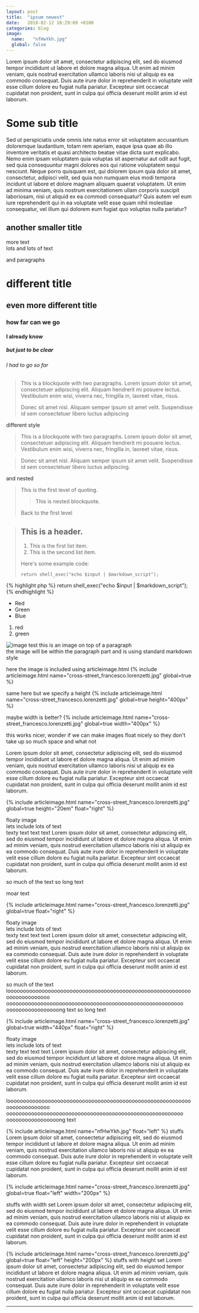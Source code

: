 ```yaml
---
layout: post
title:  "ipsum newest"
date:   2018-02-12 18:29:09 +0100
categories: blog
image: 
  name:   "nfHwYkh.jpg"
  global: false
---
```

Lorem ipsum dolor sit amet, consectetur adipiscing elit, sed do eiusmod tempor incididunt ut labore et dolore magna aliqua. Ut enim ad minim veniam, quis nostrud exercitation ullamco laboris nisi ut aliquip ex ea commodo consequat. Duis aute irure dolor in reprehenderit in voluptate velit esse cillum dolore eu fugiat nulla pariatur. Excepteur sint occaecat cupidatat non proident, sunt in culpa qui officia deserunt mollit anim id est laborum.

Some sub title
=========
Sed ut perspiciatis unde omnis iste natus error sit voluptatem accusantium doloremque laudantium, totam rem aperiam, eaque ipsa quae ab illo inventore veritatis et quasi architecto beatae vitae dicta sunt explicabo. Nemo enim ipsam voluptatem quia voluptas sit aspernatur aut odit aut fugit, sed quia consequuntur magni dolores eos qui ratione voluptatem sequi nesciunt. Neque porro quisquam est, qui dolorem ipsum quia dolor sit amet, consectetur, adipisci velit, sed quia non numquam eius modi tempora incidunt ut labore et dolore magnam aliquam quaerat voluptatem. Ut enim ad minima veniam, quis nostrum exercitationem ullam corporis suscipit laboriosam, nisi ut aliquid ex ea commodi consequatur? Quis autem vel eum iure reprehenderit qui in ea voluptate velit esse quam nihil molestiae consequatur, vel illum qui dolorem eum fugiat quo voluptas nulla pariatur?

another smaller title
-------------
more text  
lots and lots of text

and paragraphs

# different title
## even more different title
### how far can we go
#### I already know
##### but just to be clear
###### I had to go so far

> This is a blockquote with two paragraphs. Lorem ipsum dolor sit amet,
> consectetuer adipiscing elit. Aliquam hendrerit mi posuere lectus.
> Vestibulum enim wisi, viverra nec, fringilla in, laoreet vitae, risus.
> 
> Donec sit amet nisl. Aliquam semper ipsum sit amet velit. Suspendisse
> id sem consectetuer libero luctus adipiscing

different style



> This is a blockquote with two paragraphs. Lorem ipsum dolor sit amet,
consectetuer adipiscing elit. Aliquam hendrerit mi posuere lectus.
Vestibulum enim wisi, viverra nec, fringilla in, laoreet vitae, risus.

> Donec sit amet nisl. Aliquam semper ipsum sit amet velit. Suspendisse
id sem consectetuer libero luctus adipiscing.

and nested
> This is the first level of quoting.
>
> > This is nested blockquote.
>
> Back to the first level


> ## This is a header.
> 
> 1.   This is the first list item.
> 2.   This is the second list item.
> 
> Here's some example code:
> 
>     return shell_exec("echo $input | $markdown_script");


{% highlight php %}
return shell_exec("echo $input | $markdown_script");
{% endhighlight %}

*   Red
*   Green
*   Blue

1. red
2. green

![image test](/assets/images/global/cross-street_francesco.lorenzetti.jpg)
this is an image on top of a paragraph  
the image will be within the paragraph part and is using standard markdown style


here the image is included using articleimage.html
{% include articleimage.html name="cross-street_francesco.lorenzetti.jpg" global=true %}

same here but we specify a height
{% include articleimage.html name="cross-street_francesco.lorenzetti.jpg" global=true height="400px" %}


maybe width is better?
{% include articleimage.html name="cross-street_francesco.lorenzetti.jpg" global=true width="400px" %}


this works nicer, wonder if we can make images float nicely so they don't take up so much space and what not

Lorem ipsum dolor sit amet, consectetur adipiscing elit, sed do eiusmod tempor incididunt ut labore et dolore magna aliqua. Ut enim ad minim veniam, quis nostrud exercitation ullamco laboris nisi ut aliquip ex ea commodo consequat. Duis aute irure dolor in reprehenderit in voluptate velit esse cillum dolore eu fugiat nulla pariatur. Excepteur sint occaecat cupidatat non proident, sunt in culpa qui officia deserunt mollit anim id est laborum.


{% include articleimage.html name="cross-street_francesco.lorenzetti.jpg" global=true height="20em" float="right" %}

floaty image  
lets include lots of text  
texty text text text
Lorem ipsum dolor sit amet, consectetur adipiscing elit, sed do eiusmod tempor incididunt ut labore et dolore magna aliqua. Ut enim ad minim veniam, quis nostrud exercitation ullamco laboris nisi ut aliquip ex ea commodo consequat. Duis aute irure dolor in reprehenderit in voluptate velit esse cillum dolore eu fugiat nulla pariatur. Excepteur sint occaecat cupidatat non proident, sunt in culpa qui officia deserunt mollit anim id est laborum.

so much of the text
so long text


moar text





{% include articleimage.html name="cross-street_francesco.lorenzetti.jpg" global=true float="right" %}

floaty image  
lets include lots of text  
texty text text text
Lorem ipsum dolor sit amet, consectetur adipiscing elit, sed do eiusmod tempor incididunt ut labore et dolore magna aliqua. Ut enim ad minim veniam, quis nostrud exercitation ullamco laboris nisi ut aliquip ex ea commodo consequat. Duis aute irure dolor in reprehenderit in voluptate velit esse cillum dolore eu fugiat nulla pariatur. Excepteur sint occaecat cupidatat non proident, sunt in culpa qui officia deserunt mollit anim id est laborum.

so much of the text
looooooooooooooooooooooooooooooooooooooooooooooooooooooooooooooooooooooooo ooooooooooooooooooooooooooooooooooooooooooooooooooooooooo ooooooooooooooooong text
so long text

{% include articleimage.html name="cross-street_francesco.lorenzetti.jpg" global=true width="440px" float="right" %}

floaty image  
lets include lots of text  
texty text text text
Lorem ipsum dolor sit amet, consectetur adipiscing elit, sed do eiusmod tempor incididunt ut labore et dolore magna aliqua. Ut enim ad minim veniam, quis nostrud exercitation ullamco laboris nisi ut aliquip ex ea commodo consequat. Duis aute irure dolor in reprehenderit in voluptate velit esse cillum dolore eu fugiat nulla pariatur. Excepteur sint occaecat cupidatat non proident, sunt in culpa qui officia deserunt mollit anim id est laborum.

looooooooooooooooooooooooooooooooooooooooooooooooooooooooooooooooooooooooo ooooooooooooooooooooooooooooooooooooooooooooooooooooooooo ooooooooooooooooong text

{% include articleimage.html name="nfHwYkh.jpg" float="left" %}
stuffs
Lorem ipsum dolor sit amet, consectetur adipiscing elit, sed do eiusmod tempor incididunt ut labore et dolore magna aliqua. Ut enim ad minim veniam, quis nostrud exercitation ullamco laboris nisi ut aliquip ex ea commodo consequat. Duis aute irure dolor in reprehenderit in voluptate velit esse cillum dolore eu fugiat nulla pariatur. Excepteur sint occaecat cupidatat non proident, sunt in culpa qui officia deserunt mollit anim id est laborum.

{% include articleimage.html name="cross-street_francesco.lorenzetti.jpg" global=true float="left" width="200px" %}

stuffs with width set
Lorem ipsum dolor sit amet, consectetur adipiscing elit, sed do eiusmod tempor incididunt ut labore et dolore magna aliqua. Ut enim ad minim veniam, quis nostrud exercitation ullamco laboris nisi ut aliquip ex ea commodo consequat. Duis aute irure dolor in reprehenderit in voluptate velit esse cillum dolore eu fugiat nulla pariatur. Excepteur sint occaecat cupidatat non proident, sunt in culpa qui officia deserunt mollit anim id est laborum.

{% include articleimage.html name="cross-street_francesco.lorenzetti.jpg" global=true float="left" height="200px" %}
stuffs with height set
Lorem ipsum dolor sit amet, consectetur adipiscing elit, sed do eiusmod tempor incididunt ut labore et dolore magna aliqua. Ut enim ad minim veniam, quis nostrud exercitation ullamco laboris nisi ut aliquip ex ea commodo consequat. Duis aute irure dolor in reprehenderit in voluptate velit esse cillum dolore eu fugiat nulla pariatur. Excepteur sint occaecat cupidatat non proident, sunt in culpa qui officia deserunt mollit anim id est laborum.


---

